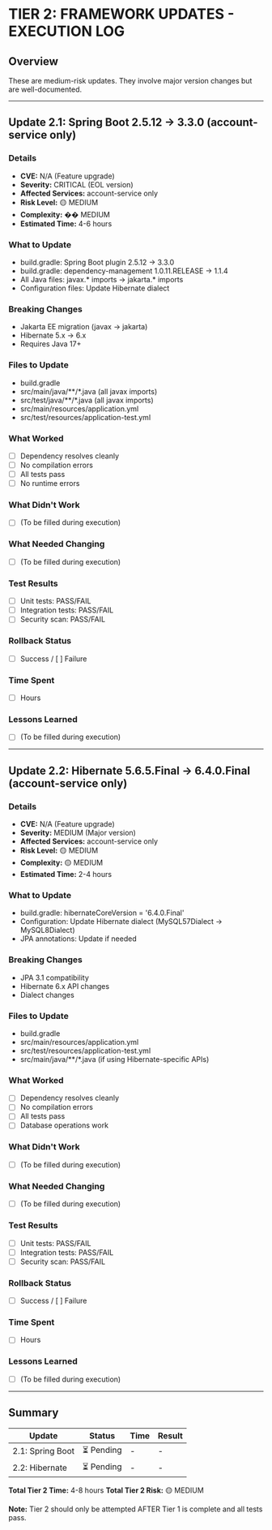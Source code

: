 # TIER 2: FRAMEWORK UPDATES - EXECUTION LOG

## Overview
These are medium-risk updates. They involve major version changes but are well-documented.

---

## Update 2.1: Spring Boot 2.5.12 → 3.3.0 (account-service only)

### Details
- **CVE:** N/A (Feature upgrade)
- **Severity:** CRITICAL (EOL version)
- **Affected Services:** account-service only
- **Risk Level:** 🟡 MEDIUM
- **Complexity:** �� MEDIUM
- **Estimated Time:** 4-6 hours

### What to Update
- build.gradle: Spring Boot plugin 2.5.12 → 3.3.0
- build.gradle: dependency-management 1.0.11.RELEASE → 1.1.4
- All Java files: javax.* imports → jakarta.* imports
- Configuration files: Update Hibernate dialect

### Breaking Changes
- Jakarta EE migration (javax → jakarta)
- Hibernate 5.x → 6.x
- Requires Java 17+

### Files to Update
- build.gradle
- src/main/java/**/*.java (all javax imports)
- src/test/java/**/*.java (all javax imports)
- src/main/resources/application.yml
- src/test/resources/application-test.yml

### What Worked
- [ ] Dependency resolves cleanly
- [ ] No compilation errors
- [ ] All tests pass
- [ ] No runtime errors

### What Didn't Work
- [ ] (To be filled during execution)

### What Needed Changing
- [ ] (To be filled during execution)

### Test Results
- [ ] Unit tests: PASS/FAIL
- [ ] Integration tests: PASS/FAIL
- [ ] Security scan: PASS/FAIL

### Rollback Status
- [ ] Success / [ ] Failure

### Time Spent
- [ ] Hours

### Lessons Learned
- [ ] (To be filled during execution)

---

## Update 2.2: Hibernate 5.6.5.Final → 6.4.0.Final (account-service only)

### Details
- **CVE:** N/A (Feature upgrade)
- **Severity:** MEDIUM (Major version)
- **Affected Services:** account-service only
- **Risk Level:** 🟡 MEDIUM
- **Complexity:** 🟡 MEDIUM
- **Estimated Time:** 2-4 hours

### What to Update
- build.gradle: hibernateCoreVersion = '6.4.0.Final'
- Configuration: Update Hibernate dialect (MySQL57Dialect → MySQL8Dialect)
- JPA annotations: Update if needed

### Breaking Changes
- JPA 3.1 compatibility
- Hibernate 6.x API changes
- Dialect changes

### Files to Update
- build.gradle
- src/main/resources/application.yml
- src/test/resources/application-test.yml
- src/main/java/**/*.java (if using Hibernate-specific APIs)

### What Worked
- [ ] Dependency resolves cleanly
- [ ] No compilation errors
- [ ] All tests pass
- [ ] Database operations work

### What Didn't Work
- [ ] (To be filled during execution)

### What Needed Changing
- [ ] (To be filled during execution)

### Test Results
- [ ] Unit tests: PASS/FAIL
- [ ] Integration tests: PASS/FAIL
- [ ] Security scan: PASS/FAIL

### Rollback Status
- [ ] Success / [ ] Failure

### Time Spent
- [ ] Hours

### Lessons Learned
- [ ] (To be filled during execution)

---

## Summary

| Update | Status | Time | Result |
|--------|--------|------|--------|
| 2.1: Spring Boot | ⏳ Pending | - | - |
| 2.2: Hibernate | ⏳ Pending | - | - |

**Total Tier 2 Time:** 4-8 hours
**Total Tier 2 Risk:** 🟡 MEDIUM

**Note:** Tier 2 should only be attempted AFTER Tier 1 is complete and all tests pass.
